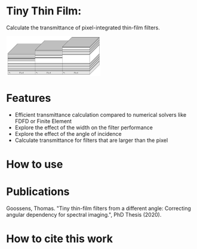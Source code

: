# Tiny Thin Film: 
Calculate the transmittance of pixel-integrated thin-film filters.

<img src="./doc/img/pixelfilters.png" alt="Pixel integrated thin-film filters" width="50%" >


# Features

- Efficient transmittance calculation compared to numerical solvers like FDFD or Finite Element
- Explore the effect of the width on the filter performance
- Explore the effect of the angle of incidence
- Calculate transmittance for filters that are larger than the pixel

# How to use

# Publications
Goossens, Thomas. "Tiny thin-film filters from a different angle: Correcting angular dependency for spectral imaging.", PhD Thesis (2020).  

# How to cite this work
